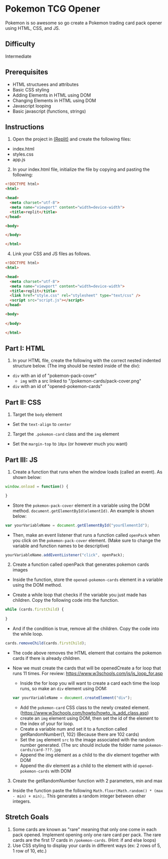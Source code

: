 # Pokemon TCG Opener

Pokemon is so awesome so go create a Pokemon trading card pack opener using HTML, CSS, and JS.

## Difficulty
Intermediate

## Prerequisites
* HTML structuees and attributes
* Basic CSS styling
* Adding Elements in HTML using DOM
* Changing Elements in HTML using DOM
* Javascript looping
* Basic javascript (functions, strings)

## Instructions
1. Open the project in [(Replit)](https://replit.com/join/nwzszkyije-alvin-jeremyjer) and create the following files:
  * index.html
  * styles.css
  * app.js
2. In your index.html file, initialize the file by copying and pasting the following:

``` html
<!DOCTYPE html>
<html>

<head>
  <meta charset="utf-8">
  <meta name="viewport" content="width=device-width">
  <title>replit</title>
</head>

<body>

</body>

</html>
```

4. Link your CSS and JS files as follows.

``` html
<!DOCTYPE html>
<html>

<head>
  <meta charset="utf-8">
  <meta name="viewport" content="width=device-width">
  <title>replit</title>
  <link href="style.css" rel="stylesheet" type="text/css" />
  <script src="script.js"></script>
</head>

<body>
  
</body>

</html>
```

## Part I: HTML
1. In your HTML file, create the following with the correct nested indented structure below. (The img should be nested inside of the div):
  * ```div``` with an id of "pokemon-pack-cover"
    * ```img``` with a src linked to "/pokemon-cards/pack-cover.png"
  * ```div``` with an id of "opened-pokemon-cards"

## Part II: CSS
1. Target the ```body``` element
  * Set the ```text-align``` to ```center```
2. Target the ```.pokemon-card``` class and the ```img``` element
  * Set the ```margin-top``` to ```10px``` (or however much you want)

## Part III: JS
1. Create a function that runs when the window loads (called an event). As shown below:
``` javascript
window.onload = function() {

}
```

* Store the ```pokemon-pack-cover``` element in a variable using the DOM method.
```document.getElementById(elementId)```. An example is shown below:

``` javascript
var yourVariableName = document.getElementById("yourElementId");
```
* Then, make an event listener that runs a function called ```openPack``` when you click on the ```pokemon-pack-cover``` element. (Make sure to change the variable and function names to be descriptive)

``` javascript
yourVariableName.addEventListener("click", openPack);
```

2. Create a function called openPack that generates pokemon cards images
* Inside the function, store the ```opened-pokemon-cards``` element in a variable using the DOM method.

* Create a while loop that checks if the variable you just made has children. Copy the following code into the function.
 ``` javascript
 while (cards.firstChild) {
   
 }
 ```
  * And if the condition is true, remove all the children. Copy the code into the while loop.
  ``` javascript
  cards.removeChild(cards.firstChild);
  ```
  * The code above removes the HTML element that contains the pokemon cards if there is already children.
  
* Now we must create the cards that will be openedCreate a for loop that runs 11 times. For review: https://www.w3schools.com/js/js_loop_for.asp
  * Inside the for loop you will want to create a card each time the loop runs, so make an ```div``` element using DOM:
  ``` javascript
  var yourVariableName = document.createElement("div");
  ```
  * Add the ```pokemon-card``` CSS class to the newly created element. (https://www.w3schools.com/howto/howto_js_add_class.asp)
  * create an ```img``` element using DOM, then set the id of the element to the index of your for loop.
  * Create a variable num and set it to a function called getRandomNumber(1, 102) (Because there are 102 cards)
  * Set the ```img``` element ```src``` to the image associated with the random number generated. (The src should include the folder name ```pokemon-cards/card-???.jpg```
  * Append the img element as a child to the div element together with DOM
  * Append the div element as a child to the element with id ```opened-pokemon-cards``` with DOM
  
3. Create the getRandomNumber function with 2 parameters, min and max
* Inside the function paste the following ```Math.floor(Math.random() * (max - min) + min);```. This generates a random integer between other integers.

## Stretch Goals
1. Some cards are known as "rare" meaning that only one come in each pack opened. Implement opening only one rare card per pack. The rare cards are the first 17 cards in ```/pokemon-cards```. (Hint: if and else loops)
2. Use CSS styling to display your cards in different ways (ex: 2 rows of 5, 1 row of 10, etc.)
